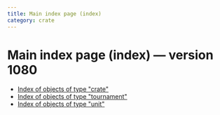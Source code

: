 ```yaml
---
title: Main index page (index)
category: crate
---
```

# Main index page (index) — version 1080

 * [Index of objects of type "crate"](crate.html)
 * [Index of objects of type "tournament"](tournament.html)
 * [Index of objects of type "unit"](unit.html)

